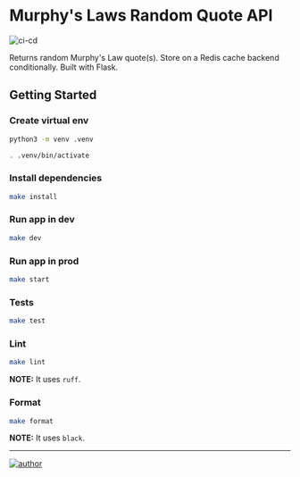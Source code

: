 # Murphy's Laws Random Quote API

![ci-cd](https://github.com/iamgnlc/flask-murphy-api/actions/workflows/ci-cd.yml/badge.svg)

Returns random Murphy's Law quote(s). Store on a Redis cache backend conditionally. Built with Flask.

## Getting Started

### Create virtual env

```sh
python3 -m venv .venv

. .venv/bin/activate
```

### Install dependencies

```sh
make install
```

### Run app in dev

```sh
make dev
```

### Run app in prod

```sh
make start
```

### Tests

```sh
make test
```

### Lint

```sh
make lint
```

**NOTE:** It uses `ruff`.

### Format

```sh
make format
```

**NOTE:** It uses `black`.

---

[![author](https://img.shields.io/badge/author-iamgnlc-blueviolet)](https://github.com/iamgnlc)
